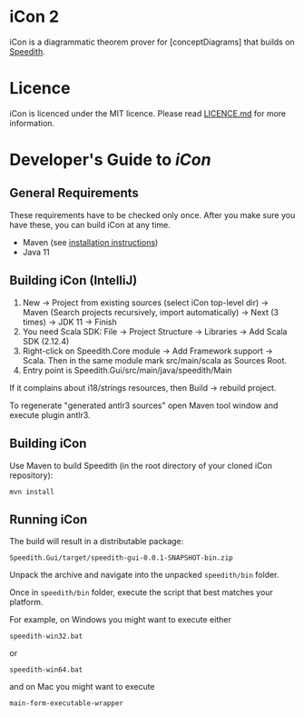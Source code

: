 # iCon 2

iCon is a diagrammatic theorem prover for [conceptDiagrams] that builds on [Speedith](https://github.com/speedith/speedith).


# Licence

iCon is licenced under the MIT licence. Please read [LICENCE.md](LICENCE.md) for more information.

# Developer's Guide to _iCon_ #

## General Requirements

These requirements have to be checked only once. After you make sure you have
these, you can build iCon at any time.

*   Maven (see [installation instructions](https://maven.apache.org/))
*   Java 11

## Building iCon (IntelliJ)

1. New -> Project from existing sources (select iCon top-level dir) -> Maven (Search projects recursively, import automatically) -> Next (3 times) -> JDK 11 -> Finish
2. You need Scala SDK: File -> Project Structure -> Libraries -> Add Scala SDK (2.12.4)
3. Right-click on Speedith.Core module -> Add Framework support -> Scala. Then in the same module mark src/main/scala as Sources Root.
4. Entry point is Speedith.Gui/src/main/java/speedith/Main

If it complains about i18/strings resources, then Build -> rebuild project.

To regenerate "generated antlr3 sources" open Maven tool window and execute plugin antlr3.

## Building iCon

Use Maven to build Speedith (in the root directory of your cloned iCon repository):

    mvn install

## Running iCon

The build will result in a distributable package:

    Speedith.Gui/target/speedith-gui-0.0.1-SNAPSHOT-bin.zip

Unpack the archive and navigate into the unpacked `speedith/bin` folder.

Once in `speedith/bin` folder, execute the script that best matches your platform.

For example, on Windows you might want to execute either

    speedith-win32.bat

or

    speedith-win64.bat

and on Mac you might want to execute 

	main-form-executable-wrapper




